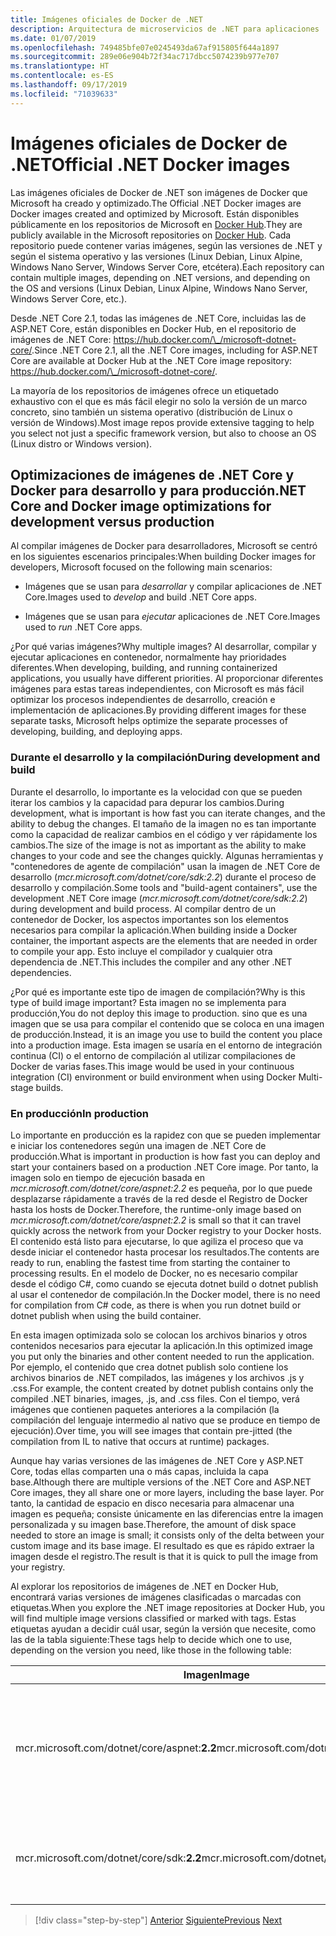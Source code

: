 ```yaml
---
title: Imágenes oficiales de Docker de .NET
description: Arquitectura de microservicios de .NET para aplicaciones .NET en contenedor | Imágenes de Docker de .NET oficiales
ms.date: 01/07/2019
ms.openlocfilehash: 749485bfe07e0245493da67af915805f644a1897
ms.sourcegitcommit: 289e06e904b72f34ac717dbcc5074239b977e707
ms.translationtype: HT
ms.contentlocale: es-ES
ms.lasthandoff: 09/17/2019
ms.locfileid: "71039633"
---
```

# <a name="official-net-docker-images"></a><span data-ttu-id="bd80c-103">Imágenes oficiales de Docker de .NET</span><span class="sxs-lookup"><span data-stu-id="bd80c-103">Official .NET Docker images</span></span>

<span data-ttu-id="bd80c-104">Las imágenes oficiales de Docker de .NET son imágenes de Docker que Microsoft ha creado y optimizado.</span><span class="sxs-lookup"><span data-stu-id="bd80c-104">The Official .NET Docker images are Docker images created and optimized by Microsoft.</span></span> <span data-ttu-id="bd80c-105">Están disponibles públicamente en los repositorios de Microsoft en [Docker Hub](https://hub.docker.com/u/microsoft/).</span><span class="sxs-lookup"><span data-stu-id="bd80c-105">They are publicly available in the Microsoft repositories on [Docker Hub](https://hub.docker.com/u/microsoft/).</span></span> <span data-ttu-id="bd80c-106">Cada repositorio puede contener varias imágenes, según las versiones de .NET y según el sistema operativo y las versiones (Linux Debian, Linux Alpine, Windows Nano Server, Windows Server Core, etcétera).</span><span class="sxs-lookup"><span data-stu-id="bd80c-106">Each repository can contain multiple images, depending on .NET versions, and depending on the OS and versions (Linux Debian, Linux Alpine, Windows Nano Server, Windows Server Core, etc.).</span></span>

<span data-ttu-id="bd80c-107">Desde .NET Core 2.1, todas las imágenes de .NET Core, incluidas las de ASP.NET Core, están disponibles en Docker Hub, en el repositorio de imágenes de .NET Core: <https://hub.docker.com/\_/microsoft-dotnet-core/>.</span><span class="sxs-lookup"><span data-stu-id="bd80c-107">Since .NET Core 2.1, all the .NET Core images, including for ASP.NET Core are available at Docker Hub at the .NET Core image repository: <https://hub.docker.com/\_/microsoft-dotnet-core/>.</span></span>

<span data-ttu-id="bd80c-108">La mayoría de los repositorios de imágenes ofrece un etiquetado exhaustivo con el que es más fácil elegir no solo la versión de un marco concreto, sino también un sistema operativo (distribución de Linux o versión de Windows).</span><span class="sxs-lookup"><span data-stu-id="bd80c-108">Most image repos provide extensive tagging to help you select not just a specific framework version, but also to choose an OS (Linux distro or Windows version).</span></span>

## <a name="net-core-and-docker-image-optimizations-for-development-versus-production"></a><span data-ttu-id="bd80c-109">Optimizaciones de imágenes de .NET Core y Docker para desarrollo y para producción</span><span class="sxs-lookup"><span data-stu-id="bd80c-109">.NET Core and Docker image optimizations for development versus production</span></span>

<span data-ttu-id="bd80c-110">Al compilar imágenes de Docker para desarrolladores, Microsoft se centró en los siguientes escenarios principales:</span><span class="sxs-lookup"><span data-stu-id="bd80c-110">When building Docker images for developers, Microsoft focused on the following main scenarios:</span></span>

- <span data-ttu-id="bd80c-111">Imágenes que se usan para *desarrollar* y compilar aplicaciones de .NET Core.</span><span class="sxs-lookup"><span data-stu-id="bd80c-111">Images used to *develop* and build .NET Core apps.</span></span>

- <span data-ttu-id="bd80c-112">Imágenes que se usan para *ejecutar* aplicaciones de .NET Core.</span><span class="sxs-lookup"><span data-stu-id="bd80c-112">Images used to *run* .NET Core apps.</span></span>

<span data-ttu-id="bd80c-113">¿Por qué varias imágenes?</span><span class="sxs-lookup"><span data-stu-id="bd80c-113">Why multiple images?</span></span> <span data-ttu-id="bd80c-114">Al desarrollar, compilar y ejecutar aplicaciones en contenedor, normalmente hay prioridades diferentes.</span><span class="sxs-lookup"><span data-stu-id="bd80c-114">When developing, building, and running containerized applications, you usually have different priorities.</span></span> <span data-ttu-id="bd80c-115">Al proporcionar diferentes imágenes para estas tareas independientes, con Microsoft es más fácil optimizar los procesos independientes de desarrollo, creación e implementación de aplicaciones.</span><span class="sxs-lookup"><span data-stu-id="bd80c-115">By providing different images for these separate tasks, Microsoft helps optimize the separate processes of developing, building, and deploying apps.</span></span>

### <a name="during-development-and-build"></a><span data-ttu-id="bd80c-116">Durante el desarrollo y la compilación</span><span class="sxs-lookup"><span data-stu-id="bd80c-116">During development and build</span></span>

<span data-ttu-id="bd80c-117">Durante el desarrollo, lo importante es la velocidad con que se pueden iterar los cambios y la capacidad para depurar los cambios.</span><span class="sxs-lookup"><span data-stu-id="bd80c-117">During development, what is important is how fast you can iterate changes, and the ability to debug the changes.</span></span> <span data-ttu-id="bd80c-118">El tamaño de la imagen no es tan importante como la capacidad de realizar cambios en el código y ver rápidamente los cambios.</span><span class="sxs-lookup"><span data-stu-id="bd80c-118">The size of the image is not as important as the ability to make changes to your code and see the changes quickly.</span></span> <span data-ttu-id="bd80c-119">Algunas herramientas y "contenedores de agente de compilación" usan la imagen de .NET Core de desarrollo (*mcr.microsoft.com/dotnet/core/sdk:2.2*) durante el proceso de desarrollo y compilación.</span><span class="sxs-lookup"><span data-stu-id="bd80c-119">Some tools and "build-agent containers", use the development .NET Core image (*mcr.microsoft.com/dotnet/core/sdk:2.2*) during development and build process.</span></span> <span data-ttu-id="bd80c-120">Al compilar dentro de un contenedor de Docker, los aspectos importantes son los elementos necesarios para compilar la aplicación.</span><span class="sxs-lookup"><span data-stu-id="bd80c-120">When building inside a Docker container, the important aspects are the elements that are needed in order to compile your app.</span></span> <span data-ttu-id="bd80c-121">Esto incluye el compilador y cualquier otra dependencia de .NET.</span><span class="sxs-lookup"><span data-stu-id="bd80c-121">This includes the compiler and any other .NET dependencies.</span></span>

<span data-ttu-id="bd80c-122">¿Por qué es importante este tipo de imagen de compilación?</span><span class="sxs-lookup"><span data-stu-id="bd80c-122">Why is this type of build image important?</span></span> <span data-ttu-id="bd80c-123">Esta imagen no se implementa para producción,</span><span class="sxs-lookup"><span data-stu-id="bd80c-123">You do not deploy this image to production.</span></span> <span data-ttu-id="bd80c-124">sino que es una imagen que se usa para compilar el contenido que se coloca en una imagen de producción.</span><span class="sxs-lookup"><span data-stu-id="bd80c-124">Instead, it is an image you use to build the content you place into a production image.</span></span> <span data-ttu-id="bd80c-125">Esta imagen se usaría en el entorno de integración continua (CI) o el entorno de compilación al utilizar compilaciones de Docker de varias fases.</span><span class="sxs-lookup"><span data-stu-id="bd80c-125">This image would be used in your continuous integration (CI) environment or build environment when using Docker Multi-stage builds.</span></span>

### <a name="in-production"></a><span data-ttu-id="bd80c-126">En producción</span><span class="sxs-lookup"><span data-stu-id="bd80c-126">In production</span></span>

<span data-ttu-id="bd80c-127">Lo importante en producción es la rapidez con que se pueden implementar e iniciar los contenedores según una imagen de .NET Core de producción.</span><span class="sxs-lookup"><span data-stu-id="bd80c-127">What is important in production is how fast you can deploy and start your containers based on a production .NET Core image.</span></span> <span data-ttu-id="bd80c-128">Por tanto, la imagen solo en tiempo de ejecución basada en *mcr.microsoft.com/dotnet/core/aspnet:2.2* es pequeña, por lo que puede desplazarse rápidamente a través de la red desde el Registro de Docker hasta los hosts de Docker.</span><span class="sxs-lookup"><span data-stu-id="bd80c-128">Therefore, the runtime-only image based on *mcr.microsoft.com/dotnet/core/aspnet:2.2* is small so that it can travel quickly across the network from your Docker registry to your Docker hosts.</span></span> <span data-ttu-id="bd80c-129">El contenido está listo para ejecutarse, lo que agiliza el proceso que va desde iniciar el contenedor hasta procesar los resultados.</span><span class="sxs-lookup"><span data-stu-id="bd80c-129">The contents are ready to run, enabling the fastest time from starting the container to processing results.</span></span> <span data-ttu-id="bd80c-130">En el modelo de Docker, no es necesario compilar desde el código C\#, como cuando se ejecuta dotnet build o dotnet publish al usar el contenedor de compilación.</span><span class="sxs-lookup"><span data-stu-id="bd80c-130">In the Docker model, there is no need for compilation from C\# code, as there is when you run dotnet build or dotnet publish when using the build container.</span></span>

<span data-ttu-id="bd80c-131">En esta imagen optimizada solo se colocan los archivos binarios y otros contenidos necesarios para ejecutar la aplicación.</span><span class="sxs-lookup"><span data-stu-id="bd80c-131">In this optimized image you put only the binaries and other content needed to run the application.</span></span> <span data-ttu-id="bd80c-132">Por ejemplo, el contenido que crea dotnet publish solo contiene los archivos binarios de .NET compilados, las imágenes y los archivos .js y .css.</span><span class="sxs-lookup"><span data-stu-id="bd80c-132">For example, the content created by dotnet publish contains only the compiled .NET binaries, images, .js, and .css files.</span></span> <span data-ttu-id="bd80c-133">Con el tiempo, verá imágenes que contienen paquetes anteriores a la compilación (la compilación del lenguaje intermedio al nativo que se produce en tiempo de ejecución).</span><span class="sxs-lookup"><span data-stu-id="bd80c-133">Over time, you will see images that contain pre-jitted (the compilation from IL to native that occurs at runtime) packages.</span></span>

<span data-ttu-id="bd80c-134">Aunque hay varias versiones de las imágenes de .NET Core y ASP.NET Core, todas ellas comparten una o más capas, incluida la capa base.</span><span class="sxs-lookup"><span data-stu-id="bd80c-134">Although there are multiple versions of the .NET Core and ASP.NET Core images, they all share one or more layers, including the base layer.</span></span> <span data-ttu-id="bd80c-135">Por tanto, la cantidad de espacio en disco necesaria para almacenar una imagen es pequeña; consiste únicamente en las diferencias entre la imagen personalizada y su imagen base.</span><span class="sxs-lookup"><span data-stu-id="bd80c-135">Therefore, the amount of disk space needed to store an image is small; it consists only of the delta between your custom image and its base image.</span></span> <span data-ttu-id="bd80c-136">El resultado es que es rápido extraer la imagen desde el registro.</span><span class="sxs-lookup"><span data-stu-id="bd80c-136">The result is that it is quick to pull the image from your registry.</span></span>

<span data-ttu-id="bd80c-137">Al explorar los repositorios de imágenes de .NET en Docker Hub, encontrará varias versiones de imágenes clasificadas o marcadas con etiquetas.</span><span class="sxs-lookup"><span data-stu-id="bd80c-137">When you explore the .NET image repositories at Docker Hub, you will find multiple image versions classified or marked with tags.</span></span> <span data-ttu-id="bd80c-138">Estas etiquetas ayudan a decidir cuál usar, según la versión que necesite, como las de la tabla siguiente:</span><span class="sxs-lookup"><span data-stu-id="bd80c-138">These tags help to decide which one to use, depending on the version you need, like those in the following table:</span></span>

| <span data-ttu-id="bd80c-139">Imagen</span><span class="sxs-lookup"><span data-stu-id="bd80c-139">Image</span></span> | <span data-ttu-id="bd80c-140">Comentarios</span><span class="sxs-lookup"><span data-stu-id="bd80c-140">Comments</span></span> |
|-------|----------|
| <span data-ttu-id="bd80c-141">mcr.microsoft.com/dotnet/core/aspnet:**2.2**</span><span class="sxs-lookup"><span data-stu-id="bd80c-141">mcr.microsoft.com/dotnet/core/aspnet:**2.2**</span></span> | <span data-ttu-id="bd80c-142">ASP.NET Core, solo con tiempo de ejecución y las optimizaciones de ASP.NET Core, en Linux y Windows (multiarquitectura)</span><span class="sxs-lookup"><span data-stu-id="bd80c-142">ASP.NET Core, with runtime only and ASP.NET Core optimizations, on Linux and Windows (multi-arch)</span></span> |
| <span data-ttu-id="bd80c-143">mcr.microsoft.com/dotnet/core/sdk:**2.2**</span><span class="sxs-lookup"><span data-stu-id="bd80c-143">mcr.microsoft.com/dotnet/core/sdk:**2.2**</span></span> | <span data-ttu-id="bd80c-144">.NET Core, con los SDK incluidos, en Linux y Windows (multiarquitectura)</span><span class="sxs-lookup"><span data-stu-id="bd80c-144">.NET Core, with SDKs included, on Linux and Windows (multi-arch)</span></span> |

> [!div class="step-by-step"]
> <span data-ttu-id="bd80c-145">[Anterior](net-container-os-targets.md)
> [Siguiente](../architect-microservice-container-applications/index.md)</span><span class="sxs-lookup"><span data-stu-id="bd80c-145">[Previous](net-container-os-targets.md)
[Next](../architect-microservice-container-applications/index.md)</span></span>
